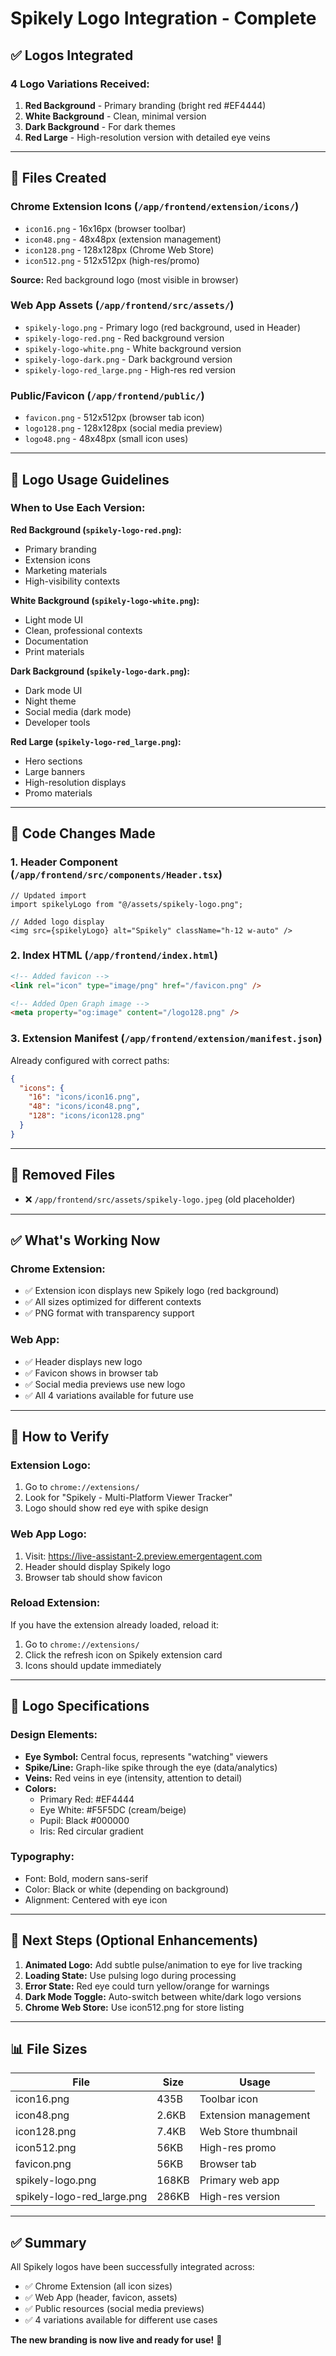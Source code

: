 # Spikely Logo Integration - Complete

## ✅ Logos Integrated

### 4 Logo Variations Received:
1. **Red Background** - Primary branding (bright red #EF4444)
2. **White Background** - Clean, minimal version
3. **Dark Background** - For dark themes
4. **Red Large** - High-resolution version with detailed eye veins

---

## 📁 Files Created

### Chrome Extension Icons (`/app/frontend/extension/icons/`)
- `icon16.png` - 16x16px (browser toolbar)
- `icon48.png` - 48x48px (extension management)
- `icon128.png` - 128x128px (Chrome Web Store)
- `icon512.png` - 512x512px (high-res/promo)

**Source:** Red background logo (most visible in browser)

### Web App Assets (`/app/frontend/src/assets/`)
- `spikely-logo.png` - Primary logo (red background, used in Header)
- `spikely-logo-red.png` - Red background version
- `spikely-logo-white.png` - White background version
- `spikely-logo-dark.png` - Dark background version
- `spikely-logo-red_large.png` - High-res red version

### Public/Favicon (`/app/frontend/public/`)
- `favicon.png` - 512x512px (browser tab icon)
- `logo128.png` - 128x128px (social media preview)
- `logo48.png` - 48x48px (small icon uses)

---

## 🎨 Logo Usage Guidelines

### When to Use Each Version:

**Red Background (`spikely-logo-red.png`):**
- Primary branding
- Extension icons
- Marketing materials
- High-visibility contexts

**White Background (`spikely-logo-white.png`):**
- Light mode UI
- Clean, professional contexts
- Documentation
- Print materials

**Dark Background (`spikely-logo-dark.png`):**
- Dark mode UI
- Night theme
- Social media (dark mode)
- Developer tools

**Red Large (`spikely-logo-red_large.png`):**
- Hero sections
- Large banners
- High-resolution displays
- Promo materials

---

## 📝 Code Changes Made

### 1. Header Component (`/app/frontend/src/components/Header.tsx`)
```tsx
// Updated import
import spikelyLogo from "@/assets/spikely-logo.png";

// Added logo display
<img src={spikelyLogo} alt="Spikely" className="h-12 w-auto" />
```

### 2. Index HTML (`/app/frontend/index.html`)
```html
<!-- Added favicon -->
<link rel="icon" type="image/png" href="/favicon.png" />

<!-- Added Open Graph image -->
<meta property="og:image" content="/logo128.png" />
```

### 3. Extension Manifest (`/app/frontend/extension/manifest.json`)
Already configured with correct paths:
```json
{
  "icons": {
    "16": "icons/icon16.png",
    "48": "icons/icon48.png",
    "128": "icons/icon128.png"
  }
}
```

---

## 🔄 Removed Files
- ❌ `/app/frontend/src/assets/spikely-logo.jpeg` (old placeholder)

---

## ✅ What's Working Now

### Chrome Extension:
- ✅ Extension icon displays new Spikely logo (red background)
- ✅ All sizes optimized for different contexts
- ✅ PNG format with transparency support

### Web App:
- ✅ Header displays new logo
- ✅ Favicon shows in browser tab
- ✅ Social media previews use new logo
- ✅ All 4 variations available for future use

---

## 🧪 How to Verify

### Extension Logo:
1. Go to `chrome://extensions/`
2. Look for "Spikely - Multi-Platform Viewer Tracker"
3. Logo should show red eye with spike design

### Web App Logo:
1. Visit: https://live-assistant-2.preview.emergentagent.com
2. Header should display Spikely logo
3. Browser tab should show favicon

### Reload Extension:
If you have the extension already loaded, reload it:
1. Go to `chrome://extensions/`
2. Click the refresh icon on Spikely extension card
3. Icons should update immediately

---

## 📐 Logo Specifications

### Design Elements:
- **Eye Symbol:** Central focus, represents "watching" viewers
- **Spike/Line:** Graph-like spike through the eye (data/analytics)
- **Veins:** Red veins in eye (intensity, attention to detail)
- **Colors:**
  - Primary Red: #EF4444
  - Eye White: #F5F5DC (cream/beige)
  - Pupil: Black #000000
  - Iris: Red circular gradient

### Typography:
- Font: Bold, modern sans-serif
- Color: Black or white (depending on background)
- Alignment: Centered with eye icon

---

## 🎯 Next Steps (Optional Enhancements)

1. **Animated Logo:** Add subtle pulse/animation to eye for live tracking
2. **Loading State:** Use pulsing logo during processing
3. **Error State:** Red eye could turn yellow/orange for warnings
4. **Dark Mode Toggle:** Auto-switch between white/dark logo versions
5. **Chrome Web Store:** Use icon512.png for store listing

---

## 📊 File Sizes

| File | Size | Usage |
|------|------|-------|
| icon16.png | 435B | Toolbar icon |
| icon48.png | 2.6KB | Extension management |
| icon128.png | 7.4KB | Web Store thumbnail |
| icon512.png | 56KB | High-res promo |
| favicon.png | 56KB | Browser tab |
| spikely-logo.png | 168KB | Primary web app |
| spikely-logo-red_large.png | 286KB | High-res version |

---

## ✅ Summary

All Spikely logos have been successfully integrated across:
- ✅ Chrome Extension (all icon sizes)
- ✅ Web App (header, favicon, assets)
- ✅ Public resources (social media previews)
- ✅ 4 variations available for different use cases

**The new branding is now live and ready for use!** 🎉
